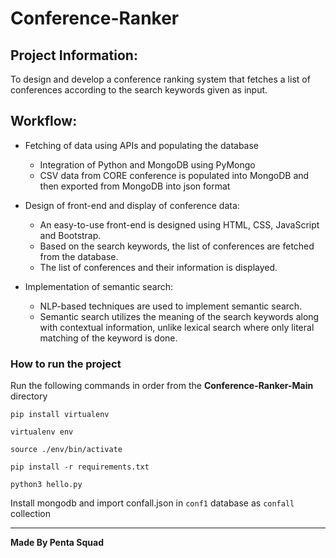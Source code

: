 # Conference-Ranker


## Project Information:
To design and develop a conference ranking system that fetches a list of conferences according to the search keywords given as input.


## Workflow:

* Fetching of data using APIs and populating the database 
   * Integration of Python and MongoDB using PyMongo
   * CSV data from CORE conference is populated into MongoDB and then exported from MongoDB into json format


* Design of front-end and display of conference data:
   * An easy-to-use front-end is designed using HTML, CSS, JavaScript and Bootstrap. 
   * Based on the search keywords, the list of conferences are fetched from the database. 
   * The list of conferences and their information is displayed.
        

* Implementation of semantic search:
   * NLP-based techniques are used to implement semantic search.
   * Semantic search utilizes the meaning of the search keywords along with contextual information, unlike lexical search where only literal matching of the keyword is done.


### How to run the project

Run the following commands in order from the **Conference-Ranker-Main** directory

`pip install virtualenv`

`virtualenv env`

`source ./env/bin/activate`


`pip install -r requirements.txt`

`python3 hello.py`

Install mongodb and import confall.json in `conf1` database as `confall` collection

-----------------------

**Made By Penta Squad**
